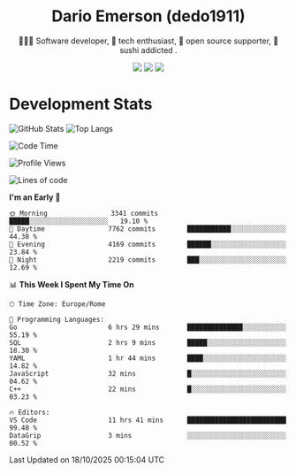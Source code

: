 <div align="center">
  
# Dario Emerson (dedo1911)
👨🏼‍💻 Software developer, 🔧 tech enthusiast, 🙌 open source supporter, 🍣 sushi addicted .

[![](https://img.shields.io/badge/-Linkedin-informational?style=for-the-badge&logo=linkedin&logoColor=white&color=2867B2)](http://linkedin.com/in/dedo1911)
[![](https://img.shields.io/badge/-Telegram-informational?style=for-the-badge&logo=telegram&logoColor=white&color=0088cc)](https://t.me/dedo1911)
[![](https://img.shields.io/badge/-Facebook-informational?style=for-the-badge&logo=facebook&logoColor=white&color=3b5998)](https://fb.com/dedo1911)

</div>

# Development Stats

![GitHub Stats](https://github-readme-stats.vercel.app/api?username=dedo1911&hide=&count_private=true&title_color=84cc16&text_color=ffffff&icon_color=84cc16&bg_color=1c1917&hide_border=true&border_radius=0&show_icons=true)
![Top Langs](https://github-readme-stats.vercel.app/api/top-langs/?username=dedo1911&theme=chartreuse-dark&layout=compact)

<!--START_SECTION:waka-->
![Code Time](http://img.shields.io/badge/Code%20Time-1%2C828%20hrs%2024%20mins-blue)

![Profile Views](http://img.shields.io/badge/Profile%20Views-0-blue)

![Lines of code](https://img.shields.io/badge/From%20Hello%20World%20I%27ve%20Written-4.3%20million%20lines%20of%20code-blue)

**I'm an Early 🐤** 

```text
🌞 Morning                3341 commits        █████░░░░░░░░░░░░░░░░░░░░   19.10 % 
🌆 Daytime                7762 commits        ███████████░░░░░░░░░░░░░░   44.38 % 
🌃 Evening                4169 commits        ██████░░░░░░░░░░░░░░░░░░░   23.84 % 
🌙 Night                  2219 commits        ███░░░░░░░░░░░░░░░░░░░░░░   12.69 % 
```


📊 **This Week I Spent My Time On** 

```text
🕑︎ Time Zone: Europe/Rome

💬 Programming Languages: 
Go                       6 hrs 29 mins       ██████████████░░░░░░░░░░░   55.19 % 
SQL                      2 hrs 9 mins        █████░░░░░░░░░░░░░░░░░░░░   18.30 % 
YAML                     1 hr 44 mins        ████░░░░░░░░░░░░░░░░░░░░░   14.82 % 
JavaScript               32 mins             █░░░░░░░░░░░░░░░░░░░░░░░░   04.62 % 
C++                      22 mins             █░░░░░░░░░░░░░░░░░░░░░░░░   03.23 % 

🔥 Editors: 
VS Code                  11 hrs 41 mins      █████████████████████████   99.48 % 
DataGrip                 3 mins              ░░░░░░░░░░░░░░░░░░░░░░░░░   00.52 % 
```


 Last Updated on 18/10/2025 00:15:04 UTC
<!--END_SECTION:waka-->

<!--
**dedo1911/dedo1911** is a ✨ _special_ ✨ repository because its `README.md` (this file) appears on your GitHub profile.

Here are some ideas to get you started:

- 🔭 I’m currently working on ...
- 🌱 I’m currently learning ...
- 👯 I’m looking to collaborate on ...
- 🤔 I’m looking for help with ...
- 💬 Ask me about ...
- 📫 How to reach me: ...
- 😄 Pronouns: ...
- ⚡ Fun fact: ...
-->
